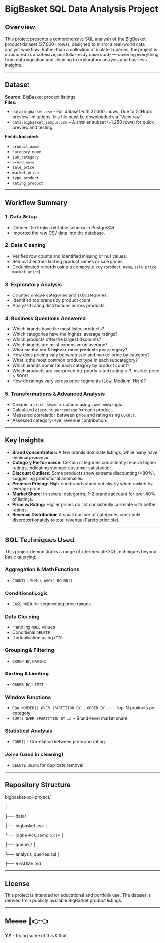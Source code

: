 # BigBasket SQL Data Analysis Project

## Overview

This project presents a comprehensive SQL analysis of the BigBasket product dataset (27,000+ rows), designed to mirror a real-world data analyst workflow. Rather than a collection of isolated queries, the project is structured as a cohesive, portfolio-ready case study — covering everything from data ingestion and cleaning to exploratory analysis and business insights.

---

## Dataset

**Source:** BigBasket product listings  
**Files:**

- `data/bigbasket.csv` – Full dataset with 27,000+ rows. Due to GitHub’s preview limitations, this file must be downloaded via “View raw.”
- `data/bigbasket_sample.csv` – A smaller subset (~1,250 rows) for quick preview and testing.

**Fields Included:**

- `product_name`
- `category_name`
- `sub_category`
- `brand_name`
- `sale_price`
- `market_price`
- `type_product`
- `rating_product`

---

## Workflow Summary

### 1. Data Setup

- Defined the `bigbasket` table schema in PostgreSQL.
- Imported the raw CSV data into the database.

### 2. Data Cleaning

- Verified row counts and identified missing or null values.
- Removed entries lacking product names or sale prices.
- Deduplicated records using a composite key (`product_name`, `sale_price`, `market_price`).

### 3. Exploratory Analysis

- Counted unique categories and subcategories.
- Identified top brands by product count.
- Analyzed rating distributions across products.

### 4. Business Questions Answered

- Which brands have the most listed products?
- Which categories have the highest average ratings?
- Which products offer the largest discounts?
- Which brands are most expensive on average?
- What are the top 5 highest-rated products per category?
- How does pricing vary between sale and market price by category?
- What is the most common product type in each subcategory?
- Which brands dominate each category by product count?
- Which products are overpriced but poorly rated (rating < 3, market price > 500)?
- How do ratings vary across price segments (Low, Medium, High)?

### 5. Transformations & Advanced Analysis

- Created a `price_segment` column using `CASE WHEN` logic.
- Calculated `discount_percentage` for each product.
- Measured correlation between price and rating using `CORR()`.
- Assessed category-level revenue contribution.

---

## Key Insights

- **Brand Concentration:** A few brands dominate listings, while many have minimal presence.
- **Category Performance:** Certain categories consistently receive higher ratings, indicating stronger customer satisfaction.
- **Discount Outliers:** Some products show extreme discounting (>80%), suggesting promotional anomalies.
- **Premium Pricing:** High-end brands stand out clearly when ranked by average price.
- **Market Share:** In several categories, 1–2 brands account for over 40% of listings.
- **Price vs Rating:** Higher prices do not consistently correlate with better ratings.
- **Revenue Distribution:** A small number of categories contribute disproportionately to total revenue (Pareto principle).

---

## SQL Techniques Used

This project demonstrates a range of intermediate SQL techniques beyond basic querying:

### Aggregation & Math Functions

- `COUNT()`, `SUM()`, `AVG()`, `ROUND()`

### Conditional Logic

- `CASE WHEN` for segmenting price ranges

### Data Cleaning

- Handling `NULL` values
- Conditional `DELETE`
- Deduplication using `CTID`

### Grouping & Filtering

- `GROUP BY`, `HAVING`

### Sorting & Limiting

- `ORDER BY`, `LIMIT`

### Window Functions

- `ROW_NUMBER() OVER (PARTITION BY … ORDER BY …)` – Top-N products per category
- `SUM() OVER (PARTITION BY …)` – Brand-level market share

### Statistical Analysis

- `CORR()` – Correlation between price and rating

### Joins (used in cleaning)

- `DELETE USING` for duplicate removal

---

## Repository Structure

bigbasket-sql-project/

│ 

├── data/ │ 

├── bigbasket.csv │ 

└── bigbasket_sample.csv │ 

├── queries/ │ 

└── analysis_queries.sql │ 

├── README.md


---

## License

This project is intended for educational and portfolio use. The dataset is derived from publicly available BigBasket product listings.

- - -

## Meeee 🥺👉👈
**YY** - trying some of this & that.
